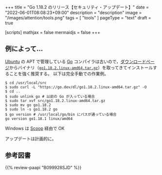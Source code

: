 +++
title = "Go 1.18.2 のリリース【セキュリティ・アップデート】"
date =  "2022-06-01T08:08:23+09:00"
description = "description"
image = "/images/attention/tools.png"
tags  = [ "tools" ]
pageType = "text"
draft = true

[scripts]
  mathjax = false
  mermaidjs = false
+++






## 例によって...

[Ubuntu] の APT で管理している [Go] コンパイラは古いので，[ダウンロードページ](https://go.dev/dl/ "Downloads - go.dev")からバイナリ（[`go1.18.2.linux-amd64.tar.gz`](https://go.dev/dl/go1.18.2.linux-amd64.tar.gz)）を取ってきてインストールすることを強く推奨する。
以下は完全手動での作業例。

```text
$ cd /usr/local/src
$ sudo curl -L "https://go.dev/dl/go1.18.2.linux-amd64.tar.gz" -O
$ cd ..
$ sudo unlink go # 以前の Go が入っている場合
$ sudo tar xvf src/go1.18.2.linux-amd64.tar.gz
$ sudo mv go go1.18.2
$ sudo ln -s go1.18.2 go
$ go version # /usr/local/go/bin にパスが通っている場合
go version go1.18.1 linux/amd64
```

Windows は [Scoop] 経由で OK

アップデートは計画的に。

[Go]: https://go.dev/
[Ubuntu]: https://www.ubuntu.com/ "The leading operating system for PCs, IoT devices, servers and the cloud | Ubuntu"
[Scoop]: https://scoop.sh/
[CVE-2022-24675]: https://nvd.nist.gov/vuln/detail/CVE-2022-24675
[CVE-2022-28327]: https://nvd.nist.gov/vuln/detail/CVE-2022-28327
[CVE-2022-27536]: https://nvd.nist.gov/vuln/detail/CVE-2022-27536

## 参考図書

{{% review-paapi "B099928SJD" %}} <!-- プログラミング言語Go -->
